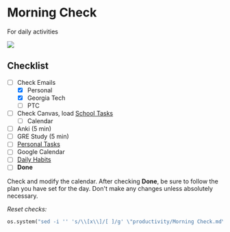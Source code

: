 # Morning Check
For daily activities

![](../media/Pasted%20image%2020241106071600.png)

## Checklist

- [ ] Check Emails
	- [x] Personal
	- [x] Georgia Tech
	- [ ] PTC
- [ ] Check Canvas, load [School Tasks](School%20Tasks.md)
	- [ ] Calendar
- [ ] Anki (5 min) 
- [ ] GRE Study (5 min)
- [ ] [Personal Tasks](Personal%20Tasks.md)
- [ ] Google Calendar
- [ ] [Daily Habits](https://app.dailyhabits.xyz)
- [ ] **Done**

Check and modify the calendar. After checking **Done**, be sure to follow the plan you have set for the day. Don't make any changes unless absolutely necessary.

*Reset checks:*
```python
os.system("sed -i '' 's/\\[x\\]/[ ]/g' \"productivity/Morning Check.md\"")
```